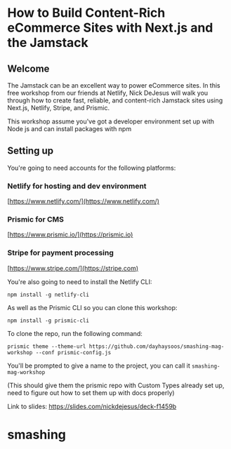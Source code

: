 # How to Build Content-Rich eCommerce Sites with Next.js and the Jamstack

## Welcome

The Jamstack can be an excellent way to power eCommerce sites. In this free workshop from our friends at Netlify, Nick DeJesus will walk you through how to create fast, reliable, and content-rich Jamstack sites using Next.js, Netlify, Stripe, and Prismic.

This workshop assume you've got a developer environment set up with Node js and can install packages with npm

## Setting up

You're going to need accounts for the following platforms:

### Netlify for hosting and dev environment

[https://www.netlify.com/](https://www.netlify.com/)

### Prismic for CMS

[https://www.prismic.io/](https://prismic.io)

### Stripe for payment processing

[https://www.stripe.com/](https://stripe.com)

You're also going to need to install the Netlify CLI:

`npm install -g netlify-cli`

As well as the Prismic CLI so you can clone this workshop:

`npm install -g prismic-cli`

To clone the repo, run the following command:

`prismic theme --theme-url https://github.com/dayhaysoos/smashing-mag-workshop --conf prismic-config.js`

You'll be prompted to give a name to the project, you can call it `smashing-mag-workshop`

(This should give them the prismic repo with Custom Types already set up, need to figure out how to set them up with docs properly)



Link to slides: https://slides.com/nickdejesus/deck-f1459b
# smashing
